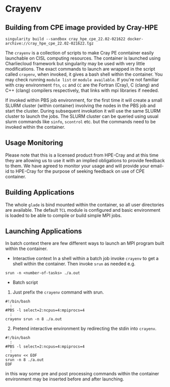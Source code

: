 # Crayenv

## Building from CPE image provided by Cray-HPE

```
singularity build --sandbox cray_hpe_cpe_22.02-021622 docker-archive://cray_hpe_cpe_22.02-021622.tgz
```

The `crayenv` is a collection of scripts to make Cray PE conntainer easily
launchable on CISL computing resources. The container is launched
using Charliecloud framework but singularity may be used with very little
modifications. The exact commands to launch are wrapped
in the script called `crayenv`,  when invoked, it gives a bash shell 
within the container. You may check running `module list` or `module available`.
If you're not familiar with cray environment `ftn`, `cc` and `CC` are
the Fortran (Cray), C (clang) and C++ (clang) compilers respectively,
that links with mpi libraries if needed.

If invoked within PBS job environment, for the first time it will create
a small SLURM cluster (within container) involving the nodes in the PBS 
job and start the cluster.
During subsequent invokation it will use the same SLURM cluster to launch
the jobs. The SLURM cluster can be queried using usual slurm commands like
`sinfo`, `scontrol` etc. but the commands need to be invoked within the container.

## Usage Monitoring

Please note that this is a licensed product from HPE-Cray and at this time
they are allowing us to use it with an implied obligations to provide feedback
to them. We have agreed to monitor your usage and will provide your email-id to 
HPE-Cray for the purpose of seeking feedback on use of CPE container.

## Building Applications

The whole `glade` is bind mounted within the container, so all user directories
are available. The default `TCL` module is configured and basic environment is
loaded to be able to compile or build simple MPI jobs.

## Launching Applications

In batch context there are few different ways to launch an MPI program
built within the container.

- Interactive context
In a shell within a batch job invoke `crayenv` to get a shell within the container.
Then invoke `srun` as needed e.g.
```
srun -n <number-of-tasks> ./a.out
```

- Batch script
1. Just prefix the `crayenv` command with srun.
```
#!/bin/bash
  :
#PBS -l select=2:ncpus=4:mpiprocs=4
  :
crayenv srun -n 8 ./a.out
```

2. Pretend interactive environment by redirecting the stdin into `crayenv`.
```
#!/bin/bash
  :
#PBS -l select=2:ncpus=4:mpiprocs=4
  :
crayenv << EOF
srun -n 8 ./a.out
EOF
```
in this way some pre and post processing commands within the container 
environment may be inserted before and after launching.
